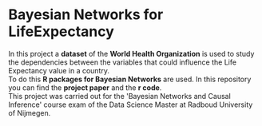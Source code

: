 # Bayesian Networks for LifeExpectancy
In this project a **dataset** of the **World Health Organization** is used to study the dependencies between the variables that could influence the Life Expectancy value in a country. <br>
To do this **R packages for Bayesian Networks** are used. In this repository you can find the **project paper** and the **r code**. <br>
This project was carried out for the 'Bayesian Networks and Causal Inference' course exam of the Data Science Master at Radboud University of Nijmegen.
